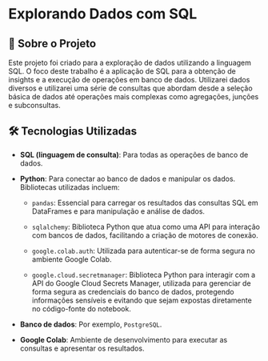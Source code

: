 # Explorando Dados com SQL

## 🚀 Sobre o Projeto

Este projeto foi criado para a exploração de dados utilizando a linguagem SQL. O foco deste trabalho é a aplicação de SQL para a obtenção de insights e a execução de operações em banco de dados. Utilizarei dados diversos e utilizarei uma série de consultas que abordam desde a seleção básica de dados até operações mais complexas como agregações, junções e subconsultas.

## 🛠️ Tecnologias Utilizadas

* **SQL (linguagem de consulta)**: Para todas as operações de banco de dados.

* **Python**: Para conectar ao banco de dados e manipular os dados. Bibliotecas utilizadas incluem:

  * `pandas`: Essencial para carregar os resultados das consultas SQL em DataFrames e para manipulação e análise de dados.

  * `sqlalchemy`: Biblioteca Python que atua como uma API para interação com bancos de dados, facilitando a criação de motores de conexão.

  * `google.colab.auth`: Utilizada para autenticar-se de forma segura no ambiente Google Colab.

  * `google.cloud.secretmanager`: Biblioteca Python para interagir com a API do Google Cloud Secrets Manager, utilizada para gerenciar de forma segura as credenciais do banco de dados, protegendo informações sensíveis e evitando que sejam expostas diretamente no código-fonte do notebook.

* **Banco de dados**: Por exemplo, `PostgreSQL`.
* **Google Colab**: Ambiente de desenvolvimento para executar as consultas e apresentar os resultados.
